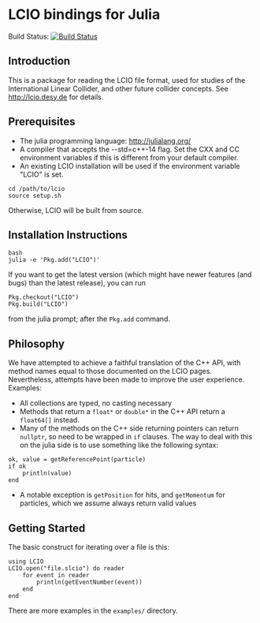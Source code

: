 LCIO bindings for Julia
=======================
Build Status: [![Build Status](https://travis-ci.org/jstrube/LCIO.jl.svg?branch=master)](https://travis-ci.org/jstrube/LCIO.jl)

Introduction
------------
This is a package for reading the LCIO file format, used for studies of the International Linear Collider, and other future collider concepts. See http://lcio.desy.de for details.

Prerequisites
-------------
 - The julia programming language: http://julialang.org/
 - A compiler that accepts the --std=c++-14 flag. Set the CXX and CC environment variables if this is different from your default compiler.
 - An existing LCIO installation will be used if the environment variable "LCIO" is set. 
```
cd /path/to/lcio
source setup.sh
```
Otherwise, LCIO will be built from source.


Installation Instructions
-------------------------
```
bash
julia -e 'Pkg.add("LCIO")'
```

If you want to get the latest version (which might have newer features (and bugs) than the latest release), you can run
```
Pkg.checkout("LCIO")
Pkg.build("LCIO")
```
from the julia prompt; after the `Pkg.add` command.


Philosophy
----------
We have attempted to achieve a faithful translation of the C++ API, with method names equal to those documented on the LCIO pages. Nevertheless, attempts have been made to improve the user experience.
Examples:
 - All collections are typed, no casting necessary
 - Methods that return a `float*` or `double*` in the C++ API return a `float64[]` instead.
 - Many of the methods on the C++ side returning pointers can return `nullptr`, so need to be wrapped in `if` clauses. The way to deal with this on the julia side is to use something like the following syntax:

 ```
 ok, value = getReferencePoint(particle)
 if ok
     println(value)
end
```
 - A notable exception is `getPosition` for hits, and `getMomentum` for particles, which we assume always return valid values

Getting Started
---------------
The basic construct for iterating over a file is this:
```
using LCIO
LCIO.open("file.slcio") do reader
    for event in reader
        println(getEventNumber(event))
    end
end
```
There are more examples in the `examples/` directory.
